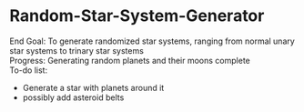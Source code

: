 # Random-Star-System-Generator
End Goal: To generate randomized star systems, ranging from normal unary star systems to trinary star systems<br>
Progress: Generating random planets and their moons complete<br>
To-do list:<br>
- Generate a star with planets around it
- possibly add asteroid belts
